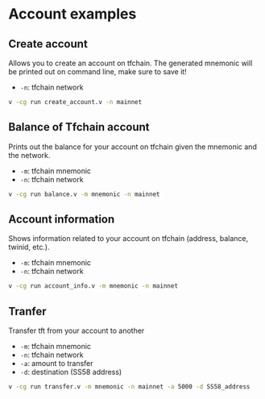 # Account examples

## Create account
Allows you to create an account on tfchain. The generated mnemonic will be printed out on command line, make sure to save it!

- `-n`: tfchain network

```sh
v -cg run create_account.v -n mainnet
```

## Balance of Tfchain account
Prints out the balance for your account on tfchain given the mnemonic and the network.

- `-m`: tfchain mnemonic
- `-n`: tfchain network

```sh
v -cg run balance.v -m mnemonic -n mainnet
```

## Account information

Shows information related to your account on tfchain (address, balance, twinid, etc.).

- `-m`: tfchain mnemonic
- `-n`: tfchain network

```sh
v -cg run account_info.v -m mnemonic -n mainnet
```

## Tranfer 

Transfer tft from your account to another
- `-m`: tfchain mnemonic
- `-n`: tfchain network
- `-a`: amount to transfer
- `-d`: destination (SS58 address)

```sh
v -cg run transfer.v -m mnemonic -n mainnet -a 5000 -d SS58_address
```
